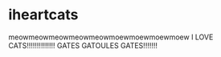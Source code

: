 # iheartcats
meowmeowmeowmeowmeowmoewmoewmoewmoew I LOVE CATS!!!!!!!!!!!!!! GATES GATOULES GATES!!!!!!!
